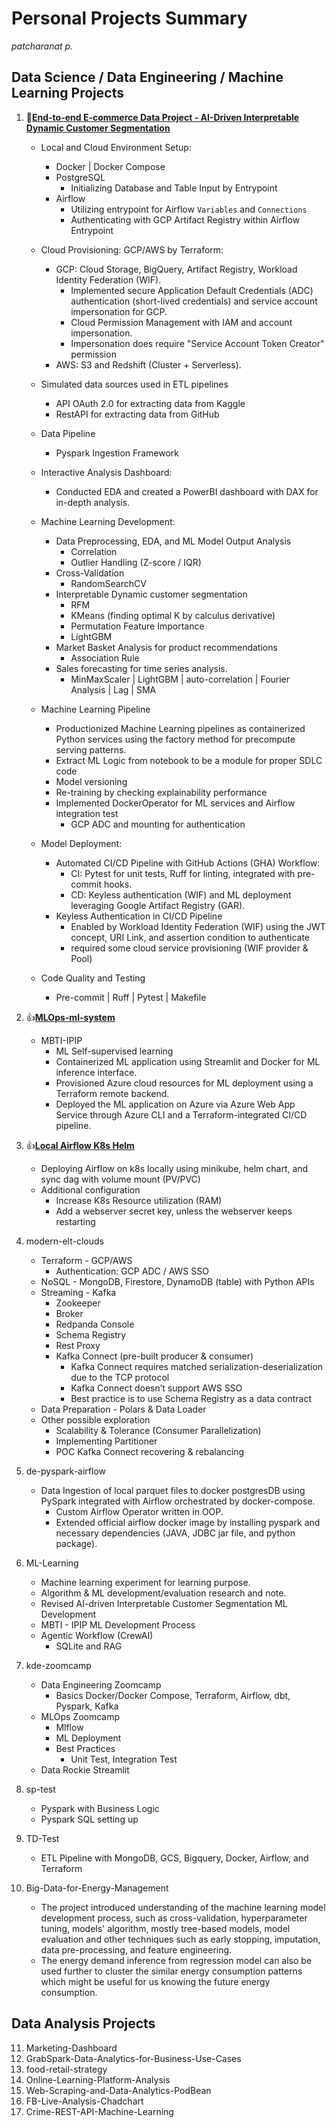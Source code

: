 # Personal Projects Summary

*patcharanat p.*

## Data Science / Data Engineering / Machine Learning Projects

1. 🚀[**End-to-end E-commerce Data Project - AI-Driven Interpretable Dynamic Customer Segmentation**](https://github.com/patcha-ranat/Ecommerce-Invoice-End-to-end)
    - Local and Cloud Environment Setup:
        - Docker | Docker Compose
        - PostgreSQL
            - Initializing Database and Table Input by Entrypoint
        - Airflow
            - Utilizing entrypoint for Airflow `Variables` and `Connections`
            - Authenticating with GCP Artifact Registry within Airflow Entrypoint
    
    - Cloud Provisioning: GCP/AWS by Terraform:
        - GCP: Cloud Storage, BigQuery, Artifact Registry, Workload Identity Federation (WIF).
            - Implemented secure Application Default Credentials (ADC) authentication (short-lived credentials) and service account impersonation for GCP.
            - Cloud Permission Management with IAM and account impersonation.
            - Impersonation does require "Service Account Token Creator" permission
        - AWS: S3 and Redshift (Cluster + Serverless).
    
    - Simulated data sources used in ETL pipelines
        - API OAuth 2.0 for extracting data from Kaggle
        - RestAPI for extracting data from GitHub

    - Data Pipeline
        - Pyspark Ingestion Framework

    - Interactive Analysis Dashboard:
        - Conducted EDA and created a PowerBI dashboard with DAX for in-depth analysis.

    - Machine Learning Development:
        - Data Preprocessing, EDA, and ML Model Output Analysis
            - Correlation
            - Outlier Handling (Z-score / IQR)
        - Cross-Validation
            - RandomSearchCV
        - Interpretable Dynamic customer segmentation
            - RFM
            - KMeans (finding optimal K by calculus derivative)
            - Permutation Feature Importance
            - LightGBM
        - Market Basket Analysis for product recommendations
            - Association Rule
        - Sales forecasting for time series analysis.
            - MinMaxScaler | LightGBM | auto-correlation | Fourier Analysis | Lag | SMA

    - Machine Learning Pipeline
        - Productionized Machine Learning pipelines as containerized Python services using the factory method for precompute serving patterns.
        - Extract ML Logic from notebook to be a module for proper SDLC code
        - Model versioning
        - Re-training by checking explainability performance
        - Implemented DockerOperator for ML services and Airflow integration test
            - GCP ADC and mounting for authentication

    - Model Deployment:
        - Automated CI/CD Pipeline with GitHub Actions (GHA) Workflow:
            - CI: Pytest for unit tests, Ruff for linting, integrated with pre-commit hooks.
            - CD: Keyless authentication (WIF) and ML deployment leveraging Google Artifact Registry (GAR).
        - Keyless Authentication in CI/CD Pipeline
            - Enabled by Workload Identity Federation (WIF) using the JWT concept, URI Link, and assertion condition to authenticate
            - required some cloud service provisioning (WIF provider & Pool)

    - Code Quality and Testing
       - Pre-commit | Ruff | Pytest | Makefile

2. 👍[**MLOps-ml-system**](https://github.com/patcha-ranat/MLOps-ml-system)
    - MBTI-IPIP
        - ML Self-supervised learning
        - Containerized ML application using Streamlit and Docker for ML inference interface.
        - Provisioned Azure cloud resources for ML deployment using a Terraform remote backend.
        - Deployed the ML application on Azure via Azure Web App Service through Azure CLI and a Terraform-integrated CI/CD pipeline.

3. 👍[**Local Airflow K8s Helm**](https://github.com/patcha-ranat/local-airflow-k8s-helm)
    - Deploying Airflow on k8s locally using minikube, helm chart, and sync dag with volume mount (PV/PVC)
    - Additional configuration
        - Increase K8s Resource utilization (RAM)
        - Add a webserver secret key, unless the webserver keeps restarting

4. modern-elt-clouds
    - Terraform - GCP/AWS
        - Authentication: GCP ADC / AWS SSO
    - NoSQL - MongoDB, Firestore, DynamoDB (table) with Python APIs
    - Streaming - Kafka
        - Zookeeper
        - Broker
        - Redpanda Console
        - Schema Registry
        - Rest Proxy
        - Kafka Connect (pre-built producer & consumer)
            - Kafka Connect requires matched serialization-deserialization due to the TCP protocol
            - Kafka Connect doesn’t support AWS SSO
            - Best practice is to use Schema Registry as a data contract
    - Data Preparation - Polars & Data Loader
    - Other possible exploration
        - Scalability & Tolerance (Consumer Parallelization)
        - Implementing Partitioner
        - POC Kafka Connect recovering & rebalancing

5. de-pyspark-airflow
    - Data Ingestion of local parquet files to docker postgresDB using PySpark integrated with Airflow orchestrated by docker-compose.
        - Custom Airflow Operator written in OOP.
        - Extended official airflow docker image by installing pyspark and necessary dependencies (JAVA, JDBC jar file, and python package).

6. ML-Learning
    - Machine learning experiment for learning purpose.
    - Algorithm & ML development/evaluation research and note.
    - Revised AI-driven Interpretable Customer Segmentation ML Development
    - MBTI - IPIP ML Development Process
    - Agentic Workflow (CrewAI)
        - SQLite and RAG

7. kde-zoomcamp
    - Data Engineering Zoomcamp
        - Basics Docker/Docker Compose, Terraform, Airflow, dbt, Pyspark, Kafka
    - MLOps Zoomcamp
        - Mlflow
        - ML Deployment
        - Best Practices
            - Unit Test, Integration Test
    - Data Rockie Streamlit

8. sp-test
    - Pyspark with Business Logic
    - Pyspark SQL setting up

9. TD-Test
    - ETL Pipeline with MongoDB, GCS, Bigquery, Docker, Airflow, and Terraform

10. Big-Data-for-Energy-Management
    - The project introduced understanding of the machine learning model development process, such as cross-validation, hyperparameter tuning, models' algorithm, mostly tree-based models, model evaluation and other techniques such as early stopping, imputation, data pre-processing, and feature engineering.
    - The energy demand inference from regression model can also be used further to cluster the similar energy consumption patterns which might be useful for us knowing the future energy consumption.

## Data Analysis Projects

11. Marketing-Dashboard
12. GrabSpark-Data-Analytics-for-Business-Use-Cases
13. food-retail-strategy
14. Online-Learning-Platform-Analysis
15. Web-Scraping-and-Data-Analytics-PodBean
16. FB-Live-Analysis-Chadchart
17. Crime-REST-API-Machine-Learning
